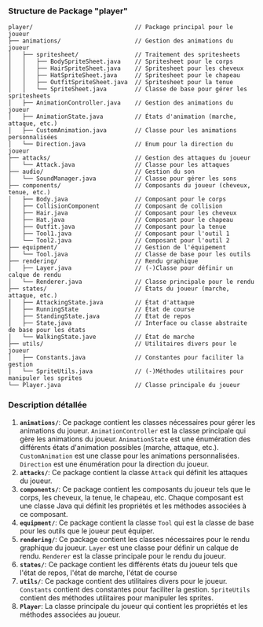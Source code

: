 ### Structure de Package "player"

```
player/                             // Package principal pour le joueur
├── animations/                     // Gestion des animations du joueur
│   ├── spritesheet/                // Traitement des spritesheets
│   │   ├── BodySpriteSheet.java    // Spritesheet pour le corps
│   │   ├── HairSpriteSheet.java    // Spritesheet pour les cheveux
│   │   ├── HatSpriteSheet.java     // Spritesheet pour le chapeau
│   │   ├── OutfitSpriteSheet.java  // Spritesheet pour la tenue
│   │   └── SpriteSheet.java        // Classe de base pour gérer les spritesheets
│   ├── AnimationController.java    // Gestion des animations du joueur
│   ├── AnimationState.java         // États d'animation (marche, attaque, etc.)
│   ├── CustomAnimation.java        // Classe pour les animations personnalisées
│   └── Direction.java              // Enum pour la direction du joueur
├── attacks/                        // Gestion des attaques du joueur
│   └── Attack.java                 // Classe pour les attaques
├── audio/                          // Gestion du son
│   └── SoundManager.java           // Classe pour gérer les sons
├── components/                     // Composants du joueur (cheveux, tenue, etc.)
│   ├── Body.java                   // Composant pour le corps
│   ├── CollisionComponent          // Composant de collision
│   ├── Hair.java                   // Composant pour les cheveux
│   ├── Hat.java                    // Composant pour le chapeau
│   ├── Outfit.java                 // Composant pour la tenue
│   ├── Tool1.java                  // Composant pour l'outil 1
│   └── Tool2.java                  // Composant pour l'outil 2
├── equipment/                      // Gestion de l'équipement
│   └── Tool.java                   // Classe de base pour les outils
├── rendering/                      // Rendu graphique
│   ├── Layer.java                  // (-)Classe pour définir un calque de rendu
│   └── Renderer.java               // Classe principale pour le rendu
├── states/                         // États du joueur (marche, attaque, etc.)
│   ├── AttackingState.java         // État d'attaque
│   ├── RunningState                // État de course
│   ├── StandingState.java          // État de repos
│   ├── State.java                  // Interface ou classe abstraite de base pour les états
│   └── WalkingState.jave           // État de marche
├── utils/                          // Utilitaires divers pour le joueur
│   ├── Constants.java              // Constantes pour faciliter la gestion
│   └── SpriteUtils.java            // (-)Méthodes utilitaires pour manipuler les sprites
└── Player.java                     // Classe principale du joueur
```

### Description détallée

1. **`animations/`**: Ce package contient les classes nécessaires pour gérer les animations du joueur. `AnimationController` est la classe principale qui gère les animations du joueur. `AnimationState` est une énumération des différents états d'animation possibles (marche, attaque, etc.). `CustomAnimation` est une classe pour les animations personnalisées. `Direction` est une énumération pour la direction du joueur.
2. **`attacks/`**: Ce package contient la classe `Attack` qui définit les attaques du joueur.
3. **`components/`**: Ce package contient les composants du joueur tels que le corps, les cheveux, la tenue, le chapeau, etc. Chaque composant est une classe Java qui définit les propriétés et les méthodes associées à ce composant.
4. **`equipment/`**: Ce package contient la classe `Tool` qui est la classe de base pour les outils que le joueur peut équiper.
5. **`rendering/`**: Ce package contient les classes nécessaires pour le rendu graphique du joueur. `Layer` est une classe pour définir un calque de rendu. `Renderer` est la classe principale pour le rendu du joueur.
6. **`states/`**: Ce package contient les différents états du joueur tels que l'état de repos, l'état de marche, l'état de course
7. **`utils/`**: Ce package contient des utilitaires divers pour le joueur. `Constants` contient des constantes pour faciliter la gestion. `SpriteUtils` contient des méthodes utilitaires pour manipuler les sprites.
8. **`Player`**: La classe principale du joueur qui contient les propriétés et les méthodes associées au joueur.
